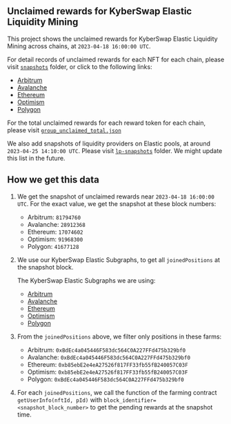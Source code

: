 ## Unclaimed rewards for KyberSwap Elastic Liquidity Mining

This project shows the unclaimed rewards for KyberSwap Elastic Liquidity Mining across chains, at `2023-04-18 16:00:00 UTC`.

For detail records of unclaimed rewards for each NFT for each chain, please visit [`snapshots`](/snapshots) folder, or click to the following links:
- [Arbitrum](/snapshots/arbitrum.json)
- [Avalanche](/snapshots/avalanche.json)
- [Ethereum](/snapshots/ethereum.json)
- [Optimism](/snapshots/optimism.json)
- [Polygon](/snapshots/polygon.json)

For the total unclaimed rewards for each reward token for each chain, please visit [`group_unclaimed_total.json`](/group_unclaimed_total.json)

We also add snapshots of liquidity providers on Elastic pools, at around `2023-04-25 14:10:00 UTC`. Please visit [`lp-snapshots`](/lp-snapshots) folder. We might update this list in the future.


## How we get this data

1. We get the snapshot of unclaimed rewards near `2023-04-18 16:00:00 UTC`. For the exact value, we get the snapshot at these block numbers:
    - Arbitrum: `81794760`
    - Avalanche: `28912368`
    - Ethereum: `17074602`
    - Optimism: `91968300`
    - Polygon: `41677128`

2. We use our KyberSwap Elastic Subgraphs, to get all `joinedPositions` at the snapshot block.

    The KyberSwap Elastic Subgraphs we are using:
    - [Arbitrum](https://api.thegraph.com/subgraphs/name/kybernetwork/kyberswap-elastic-arbitrum-one)
    - [Avalanche](https://api.thegraph.com/subgraphs/name/kybernetwork/kyberswap-elastic-avalanche)
    - [Ethereum](https://api.thegraph.com/subgraphs/name/kybernetwork/kyberswap-elastic-mainnet)
    - [Optimism](https://api.thegraph.com/subgraphs/name/kybernetwork/kyberswap-elastic-optimism)
    - [Polygon](https://api.thegraph.com/subgraphs/name/kybernetwork/kyberswap-elastic-matic)

3. From the `joinedPositions` above, we filter only positions in these farms:
    - Arbitrum: `0xBdEc4a045446F583dc564C0A227FFd475b329bf0`
    - Avalanche: `0xBdEc4a045446F583dc564C0A227FFd475b329bf0`
    - Ethereum: `0xb85ebE2e4eA27526f817FF33fb55fB240057C03F`
    - Optimism: `0xb85ebE2e4eA27526f817FF33fb55fB240057C03F`
    - Polygon: `0xBdEc4a045446F583dc564C0A227FFd475b329bf0`

4. For each `joinedPositions`, we call the function of the farming contract `getUserInfo(nftId, pId)` with `block_identifier=<snapshot_block_number>` to get the pending rewards at the snapshot time.
